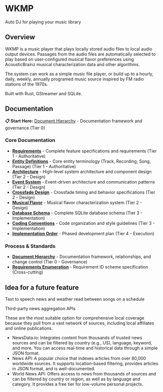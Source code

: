 # WKMP
Auto DJ for playing your music library

## Overview

WKMP is a music player that plays locally stored audio files to local audio output devices.  Passages from the audio files are automatically selected to play based on user-configured musical flavor preferences using AcousticBrainz musical characterization data and other algorithms.

The system can work as a simple music file player, or build up to a hourly, daily, weekly, annually programed music source inspired by FM radio stations of the 1970s.

Built with Rust, GStreamer and SQLite.

## Documentation

**📋 Start Here:** [Document Hierarchy](document_hierarchy.md) - Documentation framework and governance (Tier 0)

### Core Documentation

- **[Requirements](requirements.md)** - Complete feature specifications and requirements (Tier 1 - Authoritative)
- **[Entity Definitions](entity_definitions.md)** - Core entity terminology (Track, Recording, Song, Passage) (Tier 1 - Authoritative)
- **[Architecture](architecture.md)** - High-level system architecture and component design (Tier 2 - Design)
- **[Event System](event_system.md)** - Event-driven architecture and communication patterns (Tier 2 - Design)
- **[Crossfade Design](crossfade.md)** - Crossfade timing and behavior specifications (Tier 2 - Design)
- **[Musical Flavor](musical_flavor.md)** - Musical flavor characterization system (Tier 2 - Design)
- **[Database Schema](database_schema.md)** - Complete SQLite database schema (Tier 3 - Implementation)
- **[Coding Conventions](coding_conventions.md)** - Code organization and style guidelines (Tier 3 - Implementation)
- **[Implementation Order](implementation_order.md)** - Phased development plan (Tier 4 - Execution)

### Process & Standards

- **[Document Hierarchy](document_hierarchy.md)** - Documentation framework, relationships, and change control (Tier 0 - Governance)
- **[Requirements Enumeration](requirements_enumeration.md)** - Requirement ID scheme specification (Cross-cutting)

## Idea for a future feature

Text to speech news and weather read between songs on a schedule

Third-party news aggregation APIs

These are the most suitable option for comprehensive local coverage because they pull from a vast network of sources, including local affiliates and online publications.
- NewsData.io: Integrates content from thousands of trusted news sources and can be filtered by country (e.g., US), language, keyword, and more. You can access real-time and historical data through a simple JSON format.
- News API: A popular choice that indexes articles from over 80,000 worldwide sources. It supports location-based filtering, provides articles in JSON format, and is well-documented.
- World News API: Offers access to news from thousands of sources and can be filtered by country or region, as well as by language and category. It provides a free tier for low-volume personal projects. 
